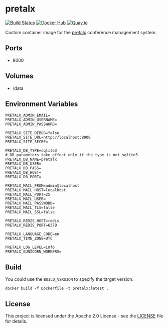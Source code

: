 # pretalx

[![Build Status](https://drone.owncloud.com/api/badges/owncloud-ops/pretalx/status.svg)](https://drone.owncloud.com/owncloud-ops/pretalx/)
[![Docker Hub](https://img.shields.io/badge/docker-latest-blue.svg?logo=docker&logoColor=white)](https://hub.docker.com/r/owncloudops/pretalx)
[![Quay.io](https://img.shields.io/badge/quay-latest-blue.svg?logo=docker&logoColor=white)](https://quay.io/repository/owncloudops/pretalx)

Custom container image for the [pretalx](https://docs.pretalx.org/) conference management system.

## Ports

- 8000

## Volumes

- /data

## Environment Variables

```Shell
PRETALX_ADMIN_EMAIL=
PRETALX_ADMIN_USERNAME=
PRETALX_ADMIN_PASSWORD=

PRETALX_SITE_DEBUG=false
PRETALX_SITE_URL=http://localhost:8000
PRETALX_SITE_SECRE=

PRETALX_DB_TYPE=sqlite3
# DB parameters take effect only if the type is not sqlite3.
PRETALX_DB_NAME=pretalx
PRETALX_DB_USER=
PRETALX_DB_PASS=
PRETALX_DB_HOST=
PRETALX_DB_PORT=

PRETALX_MAIL_FROM=admin@localhost
PRETALX_MAIL_HOST=localhost
PRETALX_MAIL_PORT=25
PRETALX_MAIL_USER=
PRETALX_MAIL_PASSWORD=
PRETALX_MAIL_TLS=false
PRETALX_MAIL_SSL=false

PRETALX_REDIS_HOST=redis
PRETALX_REDIS_PORT=6379

PRETALX_LANGUAGE_CODE=en
PRETALX_TIME_ZONE=UTC

PRETALX_LOG_LEVEL=info
PRETALX_GUNICORN_WORKERS=
```

## Build

You could use the `BUILD_VERSION` to specify the target version.

```Shell
docker build -f Dockerfile -t pretalx:latest .
```

## License

This project is licensed under the Apache 2.0 License - see the [LICENSE](https://github.com/owncloud-ops/pretalx/blob/main/LICENSE) file for details.
